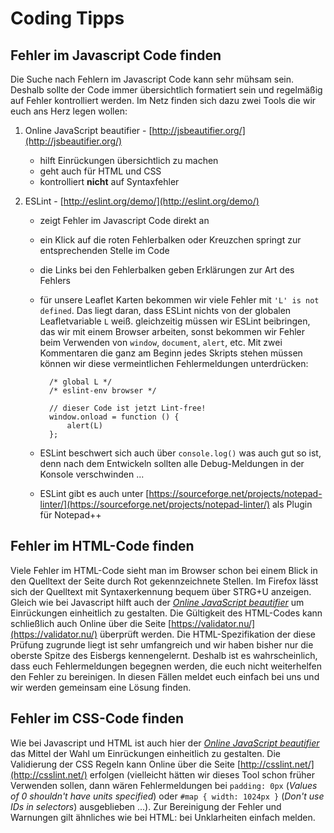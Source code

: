 # Coding Tipps

## Fehler im Javascript Code finden

Die Suche nach Fehlern im Javascript Code kann sehr mühsam sein. Deshalb sollte der Code immer übersichtlich formatiert sein und regelmäßig auf Fehler kontrolliert werden. Im Netz finden sich dazu zwei Tools die wir euch ans Herz legen wollen:

1. Online JavaScript beautifier - [http://jsbeautifier.org/](http://jsbeautifier.org/)
    * hilft Einrückungen übersichtlich zu machen
    * geht auch für HTML und CSS
    * kontrolliert **nicht** auf Syntaxfehler

2. ESLint - [http://eslint.org/demo/](http://eslint.org/demo/)
    * zeigt Fehler im Javascript Code direkt an
    * ein Klick auf die roten Fehlerbalken oder Kreuzchen  springt zur entsprechenden Stelle im Code
    * die Links bei den Fehlerbalken geben Erklärungen zur Art des Fehlers
    * für unsere Leaflet Karten bekommen wir viele Fehler mit `'L' is not defined`. Das liegt daran, dass ESLint nichts von der globalen Leafletvariable `L` weiß. gleichzeitig müssen wir ESLint beibringen, das wir mit einem Browser arbeiten, sonst bekommen wir Fehler beim Verwenden von `window`, `document`, `alert`, etc. Mit zwei Kommentaren die ganz am Beginn jedes Skripts stehen müssen können wir diese vermeintlichen Fehlermeldungen unterdrücken:

            /* global L */
            /* eslint-env browser */

            // dieser Code ist jetzt Lint-free!
            window.onload = function () {
                alert(L)
            };

    * ESLint beschwert sich auch über `console.log()` was auch gut so ist, denn nach dem Entwickeln sollten alle Debug-Meldungen in der Konsole verschwinden ...
    * ESLint gibt es auch unter [https://sourceforge.net/projects/notepad-linter/](https://sourceforge.net/projects/notepad-linter/) als Plugin für Notepad++

## Fehler im HTML-Code finden

Viele Fehler im HTML-Code sieht man im Browser schon bei einem Blick in den Quelltext der Seite durch Rot gekennzeichnete Stellen. Im Firefox lässt sich der Quelltext mit Syntaxerkennung bequem über STRG+U anzeigen. Gleich wie bei Javascript hilft auch der [*Online JavaScript beautifier*](http://jsbeautifier.org/) um Einrückungen einheitlich zu gestalten. Die Gültigkeit des HTML-Codes kann schließlich auch Online über die Seite [https://validator.nu/](https://validator.nu/) überprüft werden. Die HTML-Spezifikation der diese Prüfung zugrunde liegt ist sehr umfangreich und wir haben bisher nur die oberste Spitze des Eisbergs kennengelernt. Deshalb ist es wahrscheinlich, dass euch Fehlermeldungen begegnen werden, die euch nicht weiterhelfen den Fehler zu bereinigen. In diesen Fällen meldet euch einfach bei uns und wir werden gemeinsam eine Lösung finden.

## Fehler im CSS-Code finden

Wie bei Javascript und HTML ist auch hier der [*Online JavaScript beautifier*](http://jsbeautifier.org/) das Mittel der Wahl um Einrückungen einheitlich zu gestalten. Die Validierung der CSS Regeln kann Online über die Seite [http://csslint.net/](http://csslint.net/) erfolgen (vielleicht hätten wir dieses Tool schon früher Verwenden sollen, dann wären Fehlermeldungen bei `padding: 0px` (*Values of 0 shouldn't have units specified*) oder `#map { width: 1024px }` (*Don't use IDs in selectors*) ausgeblieben ...). Zur Bereinigung der Fehler und Warnungen gilt ähnliches wie bei HTML: bei Unklarheiten einfach melden.
